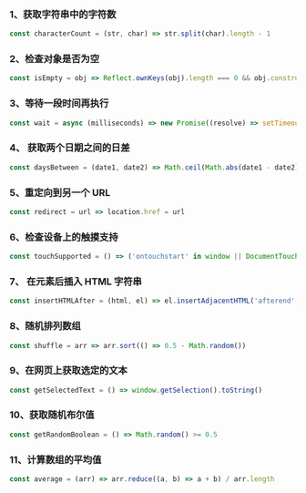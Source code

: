 ### 1、获取字符串中的字符数

~~~js
const characterCount = (str, char) => str.split(char).length - 1
~~~

### 2、检查对象是否为空

~~~js
const isEmpty = obj => Reflect.ownKeys(obj).length === 0 && obj.constructor === Object
~~~

### 3、等待一段时间再执行

~~~js
const wait = async (milliseconds) => new Promise((resolve) => setTimeout(resolve, milliseconds));
~~~

### 4、 获取两个日期之间的日差

~~~js
const daysBetween = (date1, date2) => Math.ceil(Math.abs(date1 - date2) / (1000 * 60 * 60 * 24))
~~~

### 5、重定向到另一个 URL

~~~js
const redirect = url => location.href = url
~~~

### 6、检查设备上的触摸支持
~~~js
const touchSupported = () => ('ontouchstart' in window || DocumentTouch && document instanceof DocumentTouch)
~~~

### 7、 在元素后插入 HTML 字符串

~~~js
const insertHTMLAfter = (html, el) => el.insertAdjacentHTML('afterend', html)
~~~

### 8、随机排列数组

~~~js
const shuffle = arr => arr.sort(() => 0.5 - Math.random())
~~~

### 9、在网页上获取选定的文本

~~~js
const getSelectedText = () => window.getSelection().toString()
~~~

### 10、获取随机布尔值

~~~js
const getRandomBoolean = () => Math.random() >= 0.5
~~~

### 11、计算数组的平均值

~~~js
const average = (arr) => arr.reduce((a, b) => a + b) / arr.length
~~~
